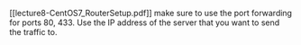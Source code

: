 [[lecture8-CentOS7_RouterSetup.pdf]]
make sure to use the port forwarding for ports 80, 433. Use the IP address of the server that you want to send the traffic to.